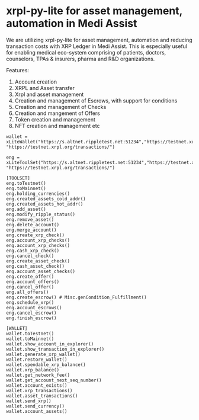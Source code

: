 # xrpl-py-lite for asset management, automation in Medi Assist

We are utilizing xrpl-py-lite for asset management, automation and reducing transaction costs with XRP Ledger in Medi Assist. This is especially useful for enabling medical eco-system comprising of patients, doctors, counselors, TPAs & insurers, pharma and R&D organizations.

Features:

1. Account creation
2. XRPL and Asset transfer
3. Xrpl and asset management
4. Creation and management of Escrows, with support for conditions 
5. Creation and management of Checks
6. Creation and mangement of Offers
7. Token creation and management
8. NFT creation and management
etc


```
wallet = xLiteWallet("https://s.altnet.rippletest.net:51234","https://testnet.xrpl.org/accounts/", "https://testnet.xrpl.org/transactions/")

eng = xLiteToolSet("https://s.altnet.rippletest.net:51234","https://testnet.xrpl.org/accounts/", "https://testnet.xrpl.org/transactions/")

[TOOLSET]
eng.toTestnet()
eng.toMainnet()
eng.holding_currencies()
eng.created_assets_cold_addr()
eng.created_assets_hot_addr()
eng.add_asset()
eng.modify_ripple_status()
eng.remove_asset()
eng.delete_account()
eng.merge_account()
eng.create_xrp_check()
eng.account_xrp_checks()
eng.account_xrp_checks()
eng.cash_xrp_check()
eng.cancel_check()
eng.create_asset_check()
eng.cash_asset_check()
eng.account_asset_checks()
eng.create_offer()
eng.account_offers()
eng.cancel_offer()
eng.all_offers()
eng.create_escrow() # Misc.genCondition_Fulfillment()
eng.schedule_xrp()
eng.account_escrows()
eng.cancel_escrow()
eng.finish_escrow()

[WALLET]
wallet.toTestnet()
wallet.toMainnet()
wallet.show_account_in_explorer()
wallet.show_transaction_in_explorer()
wallet.generate_xrp_wallet()
wallet.restore_wallet()
wallet.spendable_xrp_balance()
wallet.xrp_balance()
wallet.get_network_fee()
wallet.get_account_next_seq_number()
wallet.account_exists()
wallet.xrp_transactions()
wallet.asset_transactions()
wallet.send_xrp()
wallet.send_currency()
wallet.account_assets()

```
